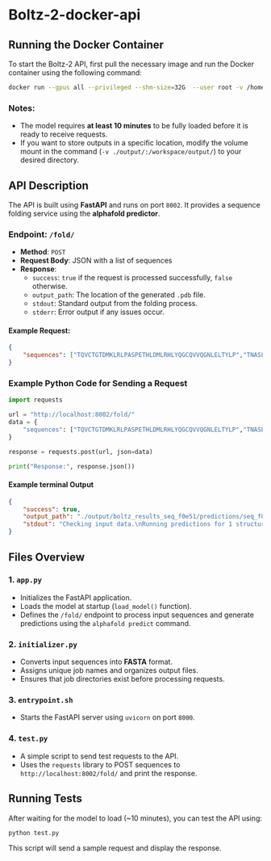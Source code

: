 # Boltz-2-docker-api

## Running the Docker Container
To start the  Boltz-2 API, first pull the necessary image and run the Docker container using the following command:

```bash
docker run --gpus all --privileged --shm-size=32G  --user root -v /home/dgx/0MMilad/vvv:/workspace/output/ -p 8002:8000 cosmos9526/alphafold:tagname
```

### Notes:
- The model requires **at least 10 minutes** to be fully loaded before it is ready to receive requests.
- If you want to store outputs in a specific location, modify the volume mount in the command (`-v ./output/:/workspace/output/`) to your desired directory.

## API Description
The API is built using **FastAPI** and runs on port `8002`. It provides a sequence folding service using the **alphafold predictor**.

### **Endpoint: `/fold/`**
- **Method**: `POST`
- **Request Body**: JSON with a list of sequences
- **Response**:
  - `success`: `true` if the request is processed successfully, `false` otherwise.
  - `output_path`: The location of the generated `.pdb` file.
  - `stdout`: Standard output from the folding process.
  - `stderr`: Error output if any issues occur.

#### Example Request:
```json
{
    "sequences": ["TQVCTGTDMKLRLPASPETHLDMLRHLYQGCQVVQGNLELTYLP","TNASLSFLQDIQEVQGYVLIAHNQVRQVPLQRLRIVRG"]
}
```

### Example Python Code for Sending a Request
```python
import requests

url = "http://localhost:8002/fold/"
data = {
    "sequences": ["TQVCTGTDMKLRLPASPETHLDMLRHLYQGCQVVQGNLELTYLP","TNASLSFLQDIQEVQGYVLIAHNQVRQVPLQRLRIVRG"],
}

response = requests.post(url, json=data)

print("Response:", response.json())
```

#### Example terminal Output
```json
{
    "success": true,
    "output_path": "./output/boltz_results_seq_f0e51/predictions/seq_f0e51/seq_f0e51_model_0.pdb",
    "stdout": "Checking input data.\nRunning predictions for 1 structure\nProcessing input data.\nFound explicit empty MSA for some proteins, will run these in single sequence mode. Keep in mind that the model predictions will be suboptimal without an MSA.\nFound explicit empty MSA for some proteins, will run these in single sequence mode. Keep in mind that the model predictions will be suboptimal without an MSA.\n\nPredicting: |          | 0/? [00:00<?, ?it/s]\nPredicting:   0%|          | 0/1 [00:00<?, ?it/s]\nPredicting DataLoader 0:   0%|          | 0/1 [00:00<?, ?it/s]\nPredicting DataLoader 0: 100%|██████████| 1/1 [00:12<00:00,  0.08it/s]Number of failed examples: 0\n\nPredicting DataLoader 0: 100%|██████████| 1/1 [00:12<00:00,  0.08it/s]\n",
}
```

## Files Overview
### **1. `app.py`**
- Initializes the FastAPI application.
- Loads the model at startup (`load_model()` function).
- Defines the `/fold/` endpoint to process input sequences and generate predictions using the `alphafold predict` command.

### **2. `initializer.py`**
- Converts input sequences into **FASTA** format.
- Assigns unique job names and organizes output files.
- Ensures that job directories exist before processing requests.

### **3. `entrypoint.sh`**
- Starts the FastAPI server using `uvicorn` on port `8000`.

### **4. `test.py`**
- A simple script to send test requests to the API.
- Uses the `requests` library to POST sequences to `http://localhost:8002/fold/` and print the response.


## Running Tests
After waiting for the model to load (~10 minutes), you can test the API using:

```bash
python test.py
```
This script will send a sample request and display the response.

